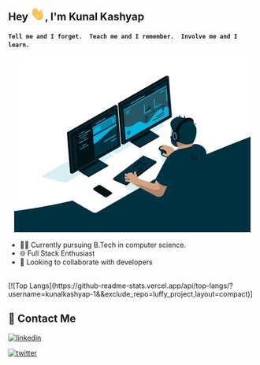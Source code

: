 ## Hey <img src="https://raw.githubusercontent.com/kunalkashyap-1/kunalkashyap-1/master/assets/Hi.gif" width="29">, I'm  Kunal Kashyap

**`Tell me and I forget.  Teach me and I remember.  Involve me and I learn.`**

<p align="center"> 
  <img src="https://raw.githubusercontent.com/kunalkashyap-1/kunalkashyap-1/master/assets/giphy.webp">
</p>

- 👨‍💻 Currently pursuing B.Tech in computer science. 
- 🌐 Full Stack Enthusiast
- 🤝 Looking to collaborate with developers 

<br>
[![Top Langs](https://github-readme-stats.vercel.app/api/top-langs/?username=kunalkashyap-1&&exclude_repo=luffy_project,layout=compact)]

## 📱 Contact Me

[![linkedin](https://img.shields.io/badge/linkedin-0A66C2?style=for-the-badge&logo=linkedin&logoColor=white)](https://www.linkedin.com/in/kunal-kashyap-a0798222b/)

[![twitter](https://img.shields.io/badge/twitter-1DA1F2?style=for-the-badge&logo=twitter&logoColor=white)](https://twitter.com/kunal_code)
